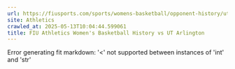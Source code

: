 ```yaml
---
url: https://fiusports.com/sports/womens-basketball/opponent-history/ut-arlington/331
site: Athletics
crawled_at: 2025-05-13T10:04:44.599061
title: FIU Athletics Women's Basketball History vs UT Arlington
---
```


Error generating fit markdown: '<' not supported between instances of 'int' and 'str'